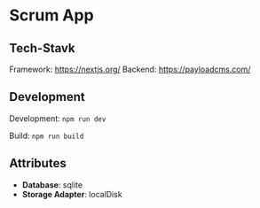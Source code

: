 # Scrum App

## Tech-Stavk

Framework: https://nextjs.org/
Backend: https://payloadcms.com/

## Development

Development:
`npm run dev`

Build:
`npm run build`

## Attributes

- **Database**: sqlite
- **Storage Adapter**: localDisk
